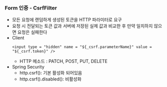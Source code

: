 ### Form 인증 - CsrfFilter
- 모든 요청에 랜덤하게 생성된 토큰을 HTTP 파라미터로 요구
- 요청 시 전달되는 토큰 값과 서버에 저장된 실제 값과 비교한 후 만약 일치하지 않으면 요청은 실패한다
- Client
  ```
  <input type = "hidden" name = "${_csrf.parameterName}" value = "${_csrf.token}" />
  ```
  - HTTP 메소드 : PATCH, POST, PUT, DELETE
- Spring Security
  - http.csrf(): 기본 활성화 되어있음
  - http.csrf().disabled(): 비활성화
